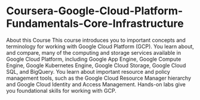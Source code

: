 # Coursera-Google-Cloud-Platform-Fundamentals-Core-Infrastructure
About this Course This course introduces you to important concepts and terminology for working with Google Cloud Platform (GCP). You learn about, and compare, many of the computing and storage services available in Google Cloud Platform, including Google App Engine, Google Compute Engine, Google Kubernetes Engine, Google Cloud Storage, Google Cloud SQL, and BigQuery. You learn about important resource and policy management tools, such as the Google Cloud Resource Manager hierarchy and Google Cloud Identity and Access Management. Hands-on labs give you foundational skills for working with GCP.
